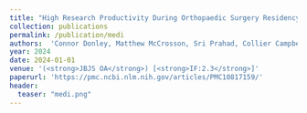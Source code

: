 ```yaml
---
title: "High Research Productivity During Orthopaedic Surgery Residency May Be Predicted by Number of Publications as a Medical Student"
collection: publications
permalink: /publication/medi
authors:  'Connor Donley, Matthew McCrosson, Sri Prahad, Collier Campbell, <strong>Fei Zhao</strong>, Narcy Amireddy, and Michael Johnson'
year: 2024
date: 2024-01-01 
venue: '(<strong>JBJS OA</strong>) [<strong>IF:2.3</strong>]'
paperurl: 'https://pmc.ncbi.nlm.nih.gov/articles/PMC10817159/'
header:
  teaser: "medi.png"
---
```



